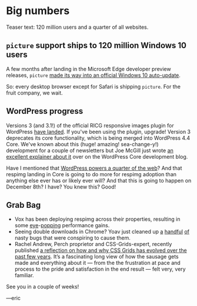 # Big numbers

Teaser text: 120 million users and a quarter of all websites.

## `picture` support ships to 120 million Windows 10 users

A few months after landing in the Microsoft Edge developer preview releases, `picture` [made its way into an official Windows 10 auto-update][picture-drop].

So: every desktop browser except for Safari is shipping `picture`. For the fruit company, we wait.

[picture-drop]: https://wpdev.uservoice.com/forums/257854-microsoft-edge-developer/suggestions/6261271-picture-element

## WordPress progress

Versions 3 (and 3.1!) of the official RICG responsive images plugin for WordPress [have landed][ricg-wp]. If you've been using the plugin, upgrade! Version 3 deprecates its core functionality, which is being merged into WordPress 4.4 Core. We've known about this (huge! amazing! sea-change-y!) development for a couple of newsletters but Joe McGill just wrote [an excellent explainer about it][joe-post] over on the WordPress Core development blog.

Have I mentioned that [WordPress powers a quarter of the web][wp-quarter]? And that respimg landing in Core is going to do more for respimg adoption than anything else ever has or likely ever will? And that this is going to happen on December 8th? I have? You knew this? Good!

[ricg-wp]: https://wordpress.org/plugins/ricg-responsive-images/changelog/
[joe-post]: https://make.wordpress.org/core/2015/11/10/responsive-images-in-wordpress-4-4/
[wp-quarter]: http://ma.tt/2015/11/seventy-five-to-go/

## Grab Bag

- Vox has been deploying respimg across their properties, resulting in some [eye][sbnation]-[popping][verge] performance gains.
- Seeing double downloads in Chrome? Yoav just cleaned up [a][width-for-height] [handful][non-mobile] [of][cached] nasty bugs that were conspiring to cause them.
- Rachel Andrew, Perch proprietor and CSS-Grids-expert, recently published [a reflection on how and why CSS Grids has evolved over the past few years][css-grid]. It’s a fascinating long view of how the sausage gets made and everything about it — from the the frustration at pace and process to the pride and satisfaction in the end result — felt very, very familiar.

[sbnation]: https://twitter.com/okor/status/664901771811274753
[verge]: https://twitter.com/reckless/status/661666972388753408
[width-for-height]: https://code.google.com/p/chromium/issues/detail?id=526630
[non-mobile]: https://code.google.com/p/chromium/issues/detail?id=531820
[cached]: https://code.google.com/p/chromium/issues/detail?id=458100
[css-grid]: https://rachelandrew.co.uk/archives/2015/11/03/three-years-with-css-grid-layout/

See you in a couple of weeks!

—eric
